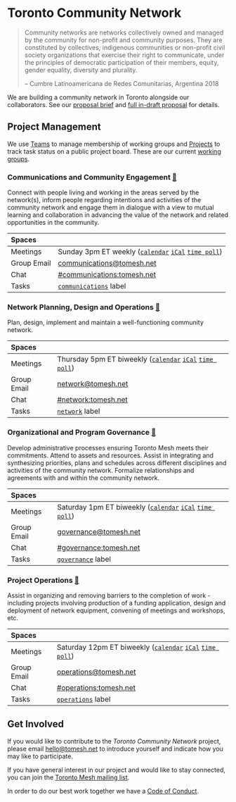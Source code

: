 # Toronto Community Network

>Community networks are networks collectively owned and managed by the community for non-profit and community purposes. They are constituted by collectives, indigenous communities or non-profit civil society organizations that exercise their right to communicate, under the principles of democratic participation of their members, equity, gender equality, diversity and plurality.
>
>– Cumbre Latinoamericana de Redes Comunitarias, Argentina 2018

We are building a community network in Toronto alongside our collaborators.
See our [proposal brief](https://github.com/tomeshnet/toronto-community-network/blob/master/operations/published-documents/Brief-v002.pdf) and [full in-draft proposal](https://github.com/tomeshnet/toronto-community-network/blob/master/operations/published-documents/proposal-draft-v003.pdf) for details.

## Project Management
We use [Teams](https://github.com/orgs/tomeshnet/teams/toronto-community-network/teams) to manage membership of working groups and [Projects](https://github.com/tomeshnet/toronto-community-network/projects/1) to track task status on a public project board.
These are our current [working groups](https://github.com/orgs/tomeshnet/teams/toronto-community-network/teams).

### Communications and Community Engagement [:busts_in_silhouette:](https://github.com/orgs/tomeshnet/teams/communications-and-community-engagement)
Connect with people living and working in the areas served by the network(s), inform people regarding intentions and activities of the community network and engage them in dialogue with a view to mutual learning and collaboration in advancing the value of the network and related opportunities in the community.

| Spaces      |   |
|:------------|:--|
| Meetings    | Sunday 3pm ET weekly ([`calendar`][calendar] [`iCal`][iCal] [`time poll`](https://www.when2meet.com/?9397727-snnPz)) |
| Group Email | communications@tomesh.net |
| Chat        | [#communications:tomesh.net](https://chat.tomesh.net/#/room/#communications:tomesh.net) |
| Tasks       | [`communications`](https://github.com/tomeshnet/toronto-community-network/projects/1?card_filter_query=label%3Acommunications) label |


### Network Planning, Design and Operations [:busts_in_silhouette:](https://github.com/orgs/tomeshnet/teams/network-planning-design-and-operations)
Plan, design, implement and maintain a well-functioning community network.

| Spaces      |   |
|:------------|:--|
| Meetings    | Thursday 5pm ET biweekly ([`calendar`][calendar] [`iCal`][iCal] [`time poll`](https://www.when2meet.com/?9397732-hLOdX)) |
| Group Email | network@tomesh.net |
| Chat        | [#network:tomesh.net](https://chat.tomesh.net/#/room/#network:tomesh.net) |
| Tasks       | [`network`](https://github.com/tomeshnet/toronto-community-network/projects/1?card_filter_query=label%3Anetwork) label |

### Organizational and Program Governance [:busts_in_silhouette:](https://github.com/orgs/tomeshnet/teams/organizational-and-program-governance)
Develop administrative processes ensuring Toronto Mesh meets their commitments.
Attend to assets and resources.
Assist in integrating and synthesizing priorities, plans and schedules across different disciplines and activities of the community network.
Formalize relationships and agreements with and within the community network.

| Spaces      |   |
|:------------|:--|
| Meetings    | Saturday 1pm ET biweekly ([`calendar`][calendar] [`iCal`][iCal] [`time poll`](https://www.when2meet.com/?9397736-b9JNO)) |
| Group Email | governance@tomesh.net |
| Chat        | [#governance:tomesh.net](https://chat.tomesh.net/#/room/#governance:tomesh.net) |
| Tasks       | [`governance`](https://github.com/tomeshnet/toronto-community-network/projects/1?card_filter_query=label%3Agovernance) label |

### Project Operations [:busts_in_silhouette:](https://github.com/orgs/tomeshnet/teams/project-operations)
Assist in organizing and removing barriers to the completion of work - including projects involving production of a funding application, design and deployment of network equipment, convening of meetings and workshops, etc.

| Spaces      |   |
|:------------|:--|
| Meetings    | Saturday 12pm ET biweekly ([`calendar`][calendar] [`iCal`][iCal] [`time poll`](https://www.when2meet.com/?9397742-spOMQ)) |
| Group Email | operations@tomesh.net |
| Chat        | [#operations:tomesh.net](https://chat.tomesh.net/#/room/#operations:tomesh.net) |
| Tasks       | [`operations`](https://github.com/tomeshnet/toronto-community-network/projects/1?card_filter_query=label%3Aoperations) label |

## Get Involved

If you would like to contribute to the _Toronto Community Network_ project, please email [hello@tomesh.net](mailto:hello@tomesh.net) to introduce yourself and indicate how you may like to participate.

If you have general interest in our project and would like to stay connected, you can join the [Toronto Mesh mailing list](https://lists.hypha.coop/cgi-bin/mailman/listinfo/tomeshnet).

In order to do our best work together we have a [Code of Conduct](https://tomesh.net/code-of-conduct/).

[calendar]: https://calendar.google.com/calendar/embed?src=rtir6741jis1vovitm068jfob0%40group.calendar.google.com&ctz=Europe%2FMadrid
[iCal]: https://calendar.google.com/calendar/ical/rtir6741jis1vovitm068jfob0%40group.calendar.google.com/public/basic.ics

